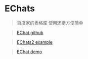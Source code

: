 # EChats

> 百度家的表格库 使用还挺方便简单

> [EChat github](https://github.com/apache/incubator-echarts)

> [EChats2 example](http://echarts.baidu.com/echarts2/doc/example.html)

> [EChat demo](http://echarts.baidu.com/examples/#chart-type-bar)
